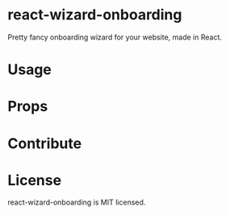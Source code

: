 # react-wizard-onboarding

Pretty fancy onboarding wizard for your website, made in React.

# Usage

# Props

# Contribute

# License

react-wizard-onboarding is MIT licensed.
